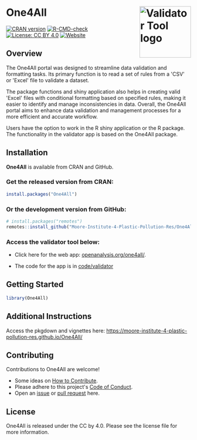 # **One4All** <a href="https://moore-institute-4-plastic-pollution-res.github.io/One4All/"><img src="man/One4All.png" alt="Validator Tool logo" align="right" style="height: 140px;"/></a>

<!-- badges: start -->
[![CRAN version](https://www.r-pkg.org/badges/version/One4All)](https://CRAN.R-project.org/package=One4All)
[![R-CMD-check](https://github.com/Moore-Institute-4-Plastic-Pollution-Res/One4All/actions/workflows/R-CMD-check.yaml/badge.svg)](https://github.com/Moore-Institute-4-Plastic-Pollution-Res/One4All/actions/workflows/R-CMD-check.yaml)
[![License: CC BY 4.0](https://img.shields.io/badge/license-CC%20BY%204.0-lightblue)](https://creativecommons.org/licenses/by/4.0/)
[![Website](https://img.shields.io/badge/web-openanalysis.org-white)](https://openanalysis.org/one4all)
<!-- badges: end -->

## Overview
The One4All portal was designed to streamline data validation and formatting tasks. Its primary function is to read a set of rules from a 'CSV' or 'Excel' file to validate a dataset.

The package functions and shiny application also helps in creating valid 'Excel' files with conditional formatting based on specified rules, making it easier to identify and manage inconsistencies in data. Overall, the One4All portal aims to enhance data validation and management processes for a more efficient and accurate workflow.

Users have the option to work in the R shiny application or the R package. The functionality in the validator app is based on the One4All package.

## Installation

**One4All** is available from CRAN and GitHub.

### Get the released version from CRAN:
```r
install.packages("One4All")
```

### Or the development version from GitHub:
``` r
# install.packages("remotes")
remotes::install_github("Moore-Institute-4-Plastic-Pollution-Res/One4All")
```

### Access the validator tool below:
- Click here for the web app: [openanalysis.org/one4all/](https://openanalysis.org/one4all/).

- The code for the app is in [code/validator](https://github.com/Moore-Institute-4-Plastic-Pollution-Res/One4All/tree/main/code/validator)

## Getting Started
``` r
library(One4All)
```

## Additional Instructions

Access the pkgdown and vignettes here: https://moore-institute-4-plastic-pollution-res.github.io/One4All/ 

## Contributing

Contributions to One4All are welcome!

- Some ideas on [How to Contribute](https://opensource.guide/how-to-contribute/).
- Please adhere to this project's [Code of Conduct](https://www.contributor-covenant.org/version/2/1/code_of_conduct/).
- Open an [issue](https://github.com/Moore-Institute-4-Plastic-Pollution-Res/One4All/issues) or [pull request](https://github.com/Moore-Institute-4-Plastic-Pollution-Res/One4All/pulls) here.

## License

One4All is released under the CC by 4.0. Please see the license file for more information. 
